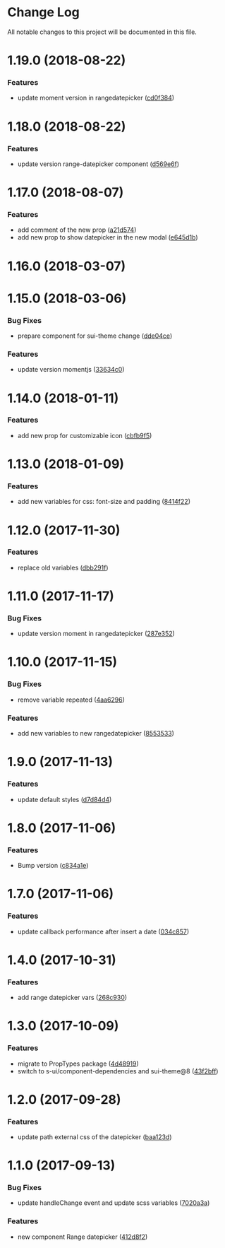 # Change Log

All notable changes to this project will be documented in this file.

<a name="1.19.0"></a>
# 1.19.0 (2018-08-22)


### Features

* update moment version in rangedatepicker ([cd0f384](https://github.com/SUI-Components/sui-components/commit/cd0f384))



<a name="1.18.0"></a>
# 1.18.0 (2018-08-22)


### Features

* update version range-datepicker component ([d569e6f](https://github.com/SUI-Components/sui-components/commit/d569e6f))



<a name="1.17.0"></a>
# 1.17.0 (2018-08-07)


### Features

* add comment of the new prop ([a21d574](https://github.com/SUI-Components/sui-components/commit/a21d574))
* add new prop to show datepicker in the new modal ([e645d1b](https://github.com/SUI-Components/sui-components/commit/e645d1b))



<a name="1.16.0"></a>
# 1.16.0 (2018-03-07)



<a name="1.15.0"></a>
# 1.15.0 (2018-03-06)


### Bug Fixes

* prepare component for sui-theme change ([dde04ce](https://github.com/SUI-Components/sui-components/commit/dde04ce))


### Features

* update version momentjs ([33634c0](https://github.com/SUI-Components/sui-components/commit/33634c0))



<a name="1.14.0"></a>
# 1.14.0 (2018-01-11)


### Features

* add new prop for customizable icon ([cbfb9f5](https://github.com/SUI-Components/sui-components/commit/cbfb9f5))



<a name="1.13.0"></a>
# 1.13.0 (2018-01-09)


### Features

* add new variables for css: font-size and padding ([8414f22](https://github.com/SUI-Components/sui-components/commit/8414f22))



<a name="1.12.0"></a>
# 1.12.0 (2017-11-30)


### Features

* replace old variables ([dbb291f](https://github.com/SUI-Components/sui-components/commit/dbb291f))



<a name="1.11.0"></a>
# 1.11.0 (2017-11-17)


### Bug Fixes

* update version moment in rangedatepicker ([287e352](https://github.com/SUI-Components/sui-components/commit/287e352))



<a name="1.10.0"></a>
# 1.10.0 (2017-11-15)


### Bug Fixes

* remove variable repeated ([4aa6296](https://github.com/SUI-Components/sui-components/commit/4aa6296))


### Features

* add new variables to new rangedatepicker ([8553533](https://github.com/SUI-Components/sui-components/commit/8553533))



<a name="1.9.0"></a>
# 1.9.0 (2017-11-13)


### Features

* update default styles ([d7d84d4](https://github.com/SUI-Components/sui-components/commit/d7d84d4))



<a name="1.8.0"></a>
# 1.8.0 (2017-11-06)


### Features

* Bump version ([c834a1e](https://github.com/SUI-Components/sui-components/commit/c834a1e))



<a name="1.7.0"></a>
# 1.7.0 (2017-11-06)


### Features

* update callback performance after insert a date ([034c857](https://github.com/SUI-Components/sui-components/commit/034c857))



<a name="1.4.0"></a>
# 1.4.0 (2017-10-31)


### Features

* add range datepicker vars ([268c930](https://github.com/SUI-Components/sui-components/commit/268c930))



<a name="1.3.0"></a>
# 1.3.0 (2017-10-09)


### Features

* migrate to PropTypes package ([4d48919](https://github.com/SUI-Components/sui-components/commit/4d48919))
* switch to s-ui/component-dependencies and sui-theme@8 ([43f2bff](https://github.com/SUI-Components/sui-components/commit/43f2bff))



<a name="1.2.0"></a>
# 1.2.0 (2017-09-28)


### Features

* update path external css of the datepicker ([baa123d](https://github.com/SUI-Components/sui-components/commit/baa123d))



<a name="1.1.0"></a>
# 1.1.0 (2017-09-13)


### Bug Fixes

* update handleChange event and update scss variables ([7020a3a](https://github.com/SUI-Components/sui-components/commit/7020a3a))


### Features

* new component Range datepicker ([412d8f2](https://github.com/SUI-Components/sui-components/commit/412d8f2))



